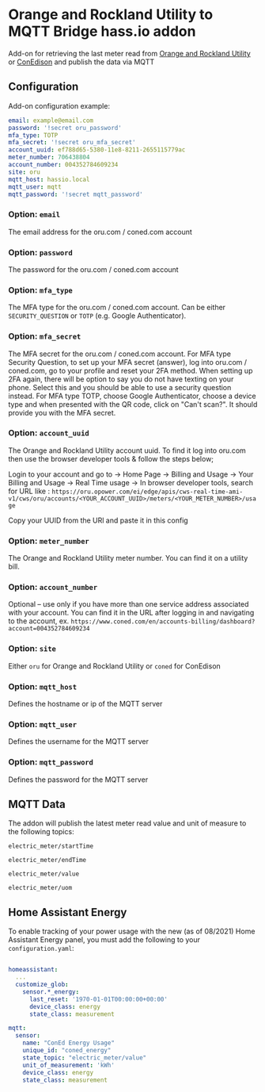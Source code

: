 # Orange and Rockland Utility to MQTT Bridge hass.io addon

Add-on for retrieving the last meter read from [Orange and Rockland Utility](oru.com) or [ConEdison](coned.com) and publish the data via MQTT

## Configuration

Add-on configuration example:

```yaml
email: example@email.com
password: '!secret oru_password'
mfa_type: TOTP
mfa_secret: '!secret oru_mfa_secret'
account_uuid: ef788d65-5380-11e8-8211-2655115779ac
meter_number: 706438804
account_number: 004352784609234
site: oru
mqtt_host: hassio.local
mqtt_user: mqtt
mqtt_password: '!secret mqtt_password'
```
### Option: `email`

The email address for the oru.com / coned.com account

### Option: `password`

The password for the oru.com / coned.com account

### Option: `mfa_type`

The MFA type for the oru.com / coned.com account. Can be either `SECURITY_QUESTION` or `TOTP` (e.g. Google Authenticator).

### Option: `mfa_secret`

The MFA secret for the oru.com / coned.com account. For MFA type Security Question, to set up your MFA secret (answer), log into oru.com / coned.com, go to your profile and reset your 2FA method. When setting up 2FA again, there will be option to say you do not have texting on your phone. Select this and you should be able to use a security question instead.
For MFA type TOTP, choose Google Authenticator, choose a device type and when presented with the QR code, click on "Can't scan?". It should provide you with the MFA secret.

### Option: `account_uuid`

The Orange and Rockland Utility account uuid. To find it log into oru.com then use the browser developer tools & follow the steps below;

Login to your account and go to
-> Home Page
-> Billing and Usage
-> Your Billing and Usage
-> Real Time usage
-> In browser developer tools, search for URL like : ```https://oru.opower.com/ei/edge/apis/cws-real-time-ami-v1/cws/oru/accounts/<YOUR_ACCOUNT_UUID>/meters/<YOUR_METER_NUMBER>/usage```

Copy your UUID from the URl and paste it in this config

### Option: `meter_number`

The Orange and Rockland Utility meter number. You can find it on a utility bill.

### Option: `account_number`

Optional – use only if you have more than one service address associated with your account. You can find it in the URL after logging in and navigating to the account, ex. `https://www.coned.com/en/accounts-billing/dashboard?account=004352784609234`

### Option: `site`

Either `oru` for Orange and Rockland Utility or `coned` for ConEdison

### Option: `mqtt_host`

Defines the hostname or ip of the MQTT server

### Option: `mqtt_user`

Defines the username for the MQTT server

### Option: `mqtt_password`

Defines the password for the MQTT server


## MQTT Data

The addon will publish the latest meter read value and unit of measure to the following topics:

`electric_meter/startTime`

`electric_meter/endTime`

`electric_meter/value`

`electric_meter/uom`

## Home Assistant Energy

To enable tracking of your power usage with the new (as of 08/2021) Home Assistant Energy panel, you must add the following to your `configuration.yaml`:

```yaml

homeassistant:
  ...
  customize_glob:
    sensor.*_energy:
      last_reset: '1970-01-01T00:00:00+00:00'
      device_class: energy
      state_class: measurement

mqtt:
  sensor:
    name: "ConEd Energy Usage"
    unique_id: "coned_energy"
    state_topic: "electric_meter/value"
    unit_of_measurement: 'kWh'
    device_class: energy
    state_class: measurement

```
